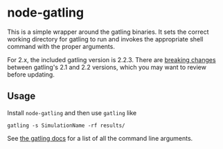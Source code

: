# node-gatling

This is a simple wrapper around the gatling binaries. It sets the
correct working directory for gatling to run and invokes the appropriate
shell command with the proper arguments.

For 2.x, the included gatling version is 2.2.3. There are
[breaking changes][] between gatling's 2.1 and 2.2 versions, which you
may want to review before updating.

## Usage

Install `node-gatling` and then use `gatling` like

```
gatling -s SimulationName -rf results/
```

See [the gatling docs][] for a list of all the command line arguments.

[breaking changes]: http://gatling.io/docs/2.2.3/migration_guides/2.1-to-2.2.html#to-2-2
[the gatling docs]: http://gatling.io/docs/2.2.3/general/configuration.html#command-line-options
